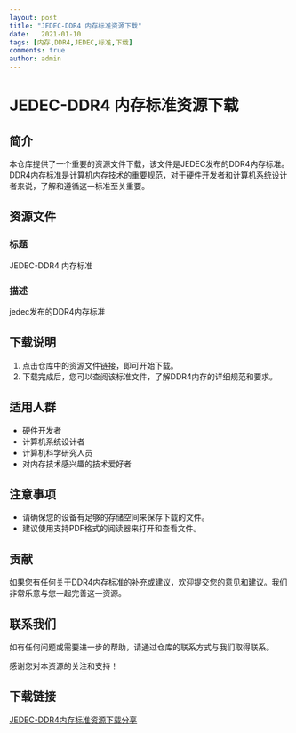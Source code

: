 ```yaml
---
layout: post
title: "JEDEC-DDR4 内存标准资源下载"
date:   2021-01-10
tags: [内存,DDR4,JEDEC,标准,下载]
comments: true
author: admin
---
```

# JEDEC-DDR4 内存标准资源下载

## 简介

本仓库提供了一个重要的资源文件下载，该文件是JEDEC发布的DDR4内存标准。DDR4内存标准是计算机内存技术的重要规范，对于硬件开发者和计算机系统设计者来说，了解和遵循这一标准至关重要。

## 资源文件

### 标题
JEDEC-DDR4 内存标准

### 描述
jedec发布的DDR4内存标准

## 下载说明

1. 点击仓库中的资源文件链接，即可开始下载。
2. 下载完成后，您可以查阅该标准文件，了解DDR4内存的详细规范和要求。

## 适用人群

- 硬件开发者
- 计算机系统设计者
- 计算机科学研究人员
- 对内存技术感兴趣的技术爱好者

## 注意事项

- 请确保您的设备有足够的存储空间来保存下载的文件。
- 建议使用支持PDF格式的阅读器来打开和查看文件。

## 贡献

如果您有任何关于DDR4内存标准的补充或建议，欢迎提交您的意见和建议。我们非常乐意与您一起完善这一资源。

## 联系我们

如有任何问题或需要进一步的帮助，请通过仓库的联系方式与我们取得联系。

感谢您对本资源的关注和支持！

## 下载链接

[JEDEC-DDR4内存标准资源下载分享](https://pan.quark.cn/s/0300709e6721)